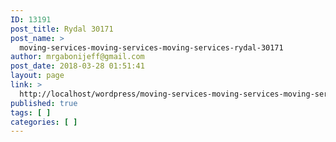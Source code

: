```yaml
---
ID: 13191
post_title: Rydal 30171
post_name: >
  moving-services-moving-services-moving-services-rydal-30171
author: mrgabonijeff@gmail.com
post_date: 2018-03-28 01:51:41
layout: page
link: >
  http://localhost/wordpress/moving-services-moving-services-moving-services-rydal-30171/
published: true
tags: [ ]
categories: [ ]
---
```


